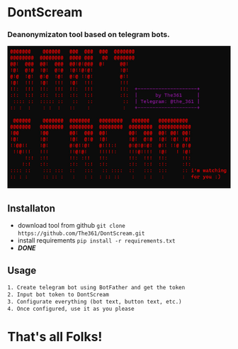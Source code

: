 # DontScream
### Deanonymizaton tool based on telegram bots.
![](https://github.com/The361/DontScream/blob/main/banner.jpg)
## Installaton
- download tool from github ```git clone https://github.com/The361/DontScream.git```
- install requirements ```pip install -r requirements.txt```
- ***DONE***
## Usage
	1. Create telegram bot using BotFather and get the token
	2. Input bot token to DontScream
	3. Configurate everything (bot text, button text, etc.)
	4. Once configured, use it as you please
# That's all Folks!
